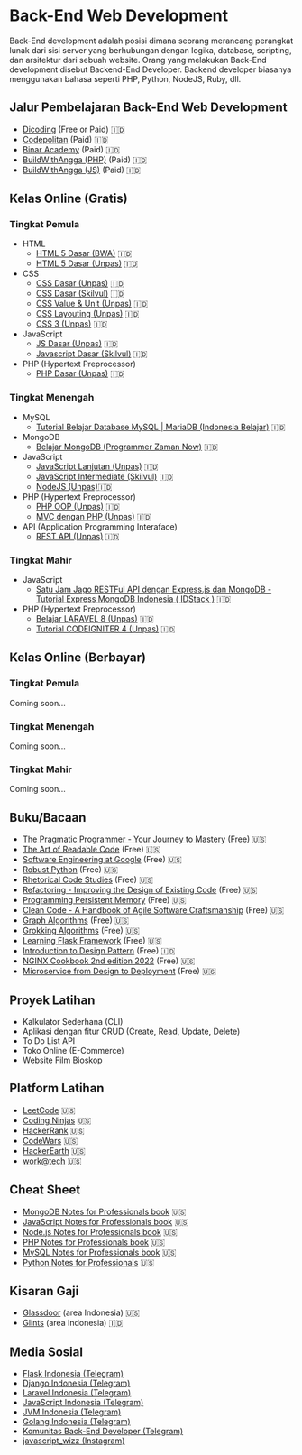 # Back-End Web Development
Back-End development adalah posisi dimana seorang merancang perangkat lunak dari sisi server yang berhubungan dengan logika, database, scripting, dan arsitektur dari sebuah website. Orang yang melakukan Back-End development disebut Backend-End Developer. Backend developer biasanya menggunakan bahasa seperti PHP, Python, NodeJS, Ruby, dll.

## Jalur Pembelajaran Back-End Web Development
* [Dicoding](https://www.dicoding.com/learningpaths/41) (Free or Paid) :indonesia:
* [Codepolitan](https://www.codepolitan.com/roadmap/) (Paid) :indonesia:
* [Binar Academy](https://www.binaracademy.com/bootcamp/backend-engineering) (Paid) :indonesia:
* [BuildWithAngga (PHP)](https://buildwithangga.com/journey/php-back-end-developer) (Paid) :indonesia:
* [BuildWithAngga (JS)](https://buildwithangga.com/journey/javascript-back-end-developer) (Paid) :indonesia:

## Kelas Online (Gratis)
### Tingkat Pemula
* HTML
  * [HTML 5 Dasar (BWA)](https://buildwithangga.com/kelas/html5-dasar?thumbnail=8WxBDfdcNv.19&main_leads=topics) :indonesia:
  * [HTML 5 Dasar (Unpas)](https://www.youtube.com/watch?v=NBZ9Ro6UKV8&list=PLFIM0718LjIVuONHysfOK0ZtiqUWvrx4F) :indonesia:
* CSS
  * [CSS Dasar (Unpas)](https://www.youtube.com/watch?v=CleFk3BZB3g&list=PLFIM0718LjIUBrbm6Gdh6k7ZUvPIAZm7p) :indonesia:
  * [CSS Dasar (Skilvul)](https://skilvul.com/courses/css-dasar) :indonesia:
  * [CSS Value & Unit (Unpas)](https://www.youtube.com/watch?v=3-quMftxV3Q&list=PLFIM0718LjIWon_W_QTK3UMzE-tFvOhaq) :indonesia:
  * [CSS Layouting (Unpas)](https://www.youtube.com/watch?v=Phn2eN6j0pg&list=PLFIM0718LjIUu4Ju9GUL5zpLcuq08TKYr) :indonesia:
  * [CSS 3 (Unpas)](https://www.youtube.com/watch?v=J0a6YUUAsd4&list=PLFIM0718LjIVCmrSWbZPKCccCkfFw-Naa) :indonesia:
* JavaScript
  * [JS Dasar (Unpas)](https://www.youtube.com/watch?v=RUTV_5m4VeI&list=PLFIM0718LjIWXagluzROrA-iBY9eeUt4w) :indonesia:
  * [Javascript Dasar (Skilvul)](https://skilvul.com/courses/javascript-dasar) :indonesia:
* PHP (Hypertext Preprocessor)
  * [PHP Dasar (Unpas)](https://www.youtube.com/watch?v=l1W2OwV5rgY&list=PLFIM0718LjIUqXfmEIBE3-uzERZPh3vp6) :indonesia:

### Tingkat Menengah
* MySQL
  * [Tutorial Belajar Database MySQL | MariaDB (Indonesia Belajar)](https://www.youtube.com/playlist?list=PL2O3HdJI4voGs6CiEUPXwt1fhLLqu30E_) :indonesia:
* MongoDB
  * [Belajar MongoDB (Programmer Zaman Now)](https://www.youtube.com/watch?v=JXXUBiJGu94&list=PL-CtdCApEFH-eFFdPeS5e16o3THdmvxvz) :indonesia:
* JavaScript
  * [JavaScript Lanjutan (Unpas)](https://www.youtube.com/watch?v=RwT41El778A&list=PLFIM0718LjIUGpY8wmE41W7rTJo_3Y46-) :indonesia:
  * [JavaScript Intermediate (Skilvul)](https://skilvul.com/courses/javascript-intermediate) :indonesia:
  * [NodeJS (Unpas)](https://www.youtube.com/watch?v=sSLJx5t4OJ4&list=PLFIM0718LjIW-XBdVOerYgKegBtD6rSfD):indonesia:
* PHP (Hypertext Preprocessor)
  * [PHP OOP (Unpas)](https://www.youtube.com/watch?v=ZKDUFoouyBI&list=PLFIM0718LjIWvxxll-6wLXrC_16h_Bl_p) :indonesia:
  * [MVC dengan PHP (Unpas)](https://www.youtube.com/watch?v=tBKOb8Ib5nI&list=PLFIM0718LjIVEh_d-h5wAjsdv2W4SAtkx) :indonesia:
* API (Application Programming Interaface)
  * [REST API (Unpas)](https://www.youtube.com/watch?v=vQJJ_K1JbEA&list=PLFIM0718LjIW7AsIbnhFg15t9yx4H-sQ0) :indonesia:

### Tingkat Mahir
* JavaScript
  * [Satu Jam Jago RESTFul API dengan Express.js dan MongoDB - Tutorial Express MongoDB Indonesia (
IDStack
)](https://www.youtube.com/playlist?list=PLFIM0718LjIUGpY8wmE41W7rTJo_3Y46-) :indonesia:
* PHP (Hypertext Preprocessor)
  * [Belajar LARAVEL 8 (Unpas)](https://www.youtube.com/watch?v=HqAMb6kqlLs&list=PLFIM0718LjIWiihbBIq-SWPU6b6x21Q_2) :indonesia:
  * [Tutorial CODEIGNITER 4 (Unpas)](https://www.youtube.com/watch?v=VckqV2wC1gs&list=PLFIM0718LjIUkkIq1Ub6B5dYNb6IlMvtc) :indonesia:

## Kelas Online (Berbayar)
### Tingkat Pemula
Coming soon...
### Tingkat Menengah
Coming soon...
### Tingkat Mahir
Coming soon...

## Buku/Bacaan
* [The Pragmatic Programmer - Your Journey to Mastery](https://drive.google.com/file/d/1DjG_z39clCYEBMHS-yghgn0lhtCj3jQP/view?usp=share_link) (Free) :us:
* [The Art of Readable Code](https://drive.google.com/file/d/1Qc0zzlWIWn5VhG4MrjMAixDm0PHYEOEC/view?usp=share_link) (Free) :us:
* [Software Engineering at Google](https://drive.google.com/file/d/1Ld7AgeRyDFBPFnx68a603IRh39Mufo8d/view?usp=share_link) (Free) :us:
* [Robust Python](https://drive.google.com/file/d/1EiT5I8KokFvt1v9OrY3-AhJLqHv6IHGg/view?usp=share_link) (Free) :us:
* [Rhetorical Code Studies](https://drive.google.com/file/d/1InkmYG3JejcyGG0OGO-_nCckF_EHiBG_/view?usp=share_link) (Free) :us:
* [Refactoring - Improving the Design of Existing Code](https://drive.google.com/file/d/1AwhAEAnEE1vAnNf_3YVDtDKEC-nXlmjv/view?usp=share_link) (Free) :us:
* [Programming Persistent Memory](https://drive.google.com/file/d/1olHLgY4KR20TIiMqZIzgHb4H29KWpUun/view?usp=share_link) (Free) :us:
* [Clean Code - A Handbook of Agile Software Craftsmanship](https://drive.google.com/file/d/1nXlgTPzhD84APOQeAqgXkGEsoUTlnwvH/view?usp=share_link) (Free) :us:
* [Graph Algorithms](https://drive.google.com/file/d/1lY5uDdlDnjcrpvLE4t47cXAIAhkJJTdu/view?usp=share_link) (Free) :us:
* [Grokking Algorithms](https://drive.google.com/file/d/1O4vMX3ZSvr56UoNyx_hurilUkXW5IGPs/view?usp=share_link) (Free) :us:
* [Learning Flask Framework](https://drive.google.com/file/d/1z_yiWE7KXntgDcDuU-PImTIRfGzFdZRB/view?usp=share_link) (Free) :us:
* [Introduction to Design Pattern](https://drive.google.com/file/d/19OxBuvhbGgnDtPyCrfc_c10HyQ7L1jX_/view?usp=share_link) (Free) :indonesia:
* [NGINX Cookbook 2nd edition 2022](https://drive.google.com/file/d/1GxQI3JlBzOdMUtobpnu0geySO9N1zGVV/view?usp=share_link) (Free) :us:
* [Microservice from Design to Deployment](https://drive.google.com/file/d/1A6FI2u8oid8jSyaZxHkhML7kwb2wXEjF/view?usp=share_link) (Free) :us:

## Proyek Latihan
* Kalkulator Sederhana (CLI)
* Aplikasi dengan fitur CRUD (Create, Read, Update, Delete)
* To Do List API
* Toko Online (E-Commerce)
* Website Film Bioskop

## Platform Latihan
* [LeetCode](https://leetcode.com/problemset/all/) :us:
* [Coding Ninjas](https://www.codingninjas.com/codestudio/problems) :us:
* [HackerRank](https://www.hackerrank.com/dashboard) :us:
* [CodeWars](https://www.codewars.com/kata/search/?q=&beta=false&order_by=sort_date%20desc) :us:
* [HackerEarth](https://www.hackerearth.com/practice/) :us:
* [work@tech](https://workat.tech/problem-solving/practice) :us:

## Cheat Sheet
* [MongoDB Notes for Professionals book](https://books.goalkicker.com/MongoDBBook/) :us:
* [JavaScript Notes for Professionals book](https://books.goalkicker.com/JavaScriptBook/) :us:
* [Node.js Notes for Professionals book](https://books.goalkicker.com/NodeJSBook/) :us:
* [PHP Notes for Professionals book](https://books.goalkicker.com/PHPBook/) :us:
* [MySQL Notes for Professionals book](https://books.goalkicker.com/MySQLBook/) :us:
* [Python Notes for Professionals](https://drive.google.com/file/d/19LibecAzLCVlEcV30UjTUos0mEdvrwWE/view?usp=share_link) :us:

## Kisaran Gaji
* [Glassdoor](https://www.glassdoor.com/Salaries/backend-developer-salary-SRCH_IM1045_KO0,17.htm?clickSource=searchBtn) (area Indonesia) :us:
* [Glints](https://glints.com/id/opportunities/jobs/explore?keyword=backend+developer&country=ID&locationName=Indonesia) (area Indonesia) :indonesia:

## Media Sosial
* [Flask Indonesia (Telegram)](https://t.me/flaskid)
* [Django Indonesia (Telegram)](https://t.me/DjangoID)
* [Laravel Indonesia (Telegram)](https://t.me/laravelindonesia)
* [JavaScript Indonesia (Telegram)](https://t.me/js_id)
* [JVM Indonesia (Telegram)](https://t.me/JVMIndonesia)
* [Golang Indonesia (Telegram)](https://t.me/golangID)
* [Komunitas Back-End Developer (Telegram)](https://t.me/BackEndID)
* [javascript_wizz (Instagram)](https://www.instagram.com/javascript_wizz/)
